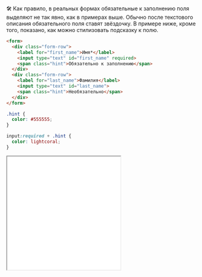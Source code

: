 🛠 Как правило, в реальных формах обязательные к заполнению поля выделяют не так явно, как в примерах выше. Обычно после текстового описания обязательного поля ставят звёздочку. В примере ниже, кроме того, показано, как можно стилизовать подсказку к полю.

```html
<form>
  <div class="form-row">
    <label for="first_name">Имя*</label>
    <input type="text" id="first_name" required>
    <span class="hint">Обязательно к заполнению</span>
  </div>
  <div class="form-row">
    <label for="last_name">Фамилия</label>
    <input type="text" id="last_name">
    <span class="hint">Необязательно</span>
  </div>
</form>
```

```css
.hint {
  color: #555555;
}

input:required + .hint {
  color: lightcoral;
}
```

<iframe title="Стилизация подсказки для поля ввода" src="../demos/input-hint/" height="300" sandbox></iframe>
